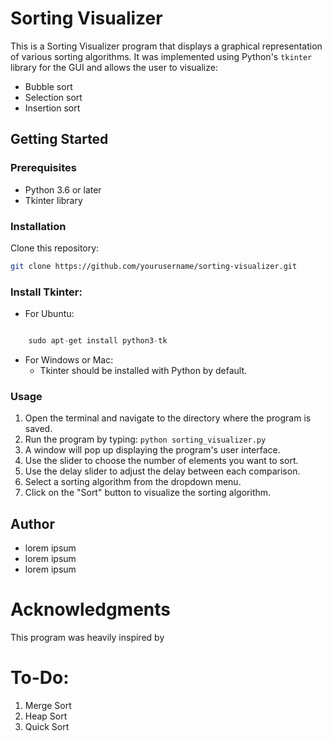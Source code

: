 # Sorting Visualizer

This is a Sorting Visualizer program that displays a graphical representation of various sorting algorithms. It was implemented using Python's `tkinter` library for the GUI and allows the user to visualize: 
- Bubble sort
- Selection sort
- Insertion sort

## Getting Started

### Prerequisites
- Python 3.6 or later
- Tkinter library

### Installation

Clone this repository:
``` bash
git clone https://github.com/yourusername/sorting-visualizer.git
```

### Install Tkinter:

- For Ubuntu:

```csharp

    sudo apt-get install python3-tk
```

- For Windows or Mac:
    - Tkinter should be installed with Python by default.

### Usage

1. Open the terminal and navigate to the directory where the program is saved.
2. Run the program by typing:
`python sorting_visualizer.py`
3. A window will pop up displaying the program's user interface.
4. Use the slider to choose the number of elements you want to sort.
5. Use the delay slider to adjust the delay between each comparison.
6. Select a sorting algorithm from the dropdown menu.
7. Click on the "Sort" button to visualize the sorting algorithm.

## Author
- lorem ipsum
- lorem ipsum
- lorem ipsum

# Acknowledgments
This program was heavily inspired by 

# To-Do:
1. Merge Sort
2. Heap Sort
3. Quick Sort